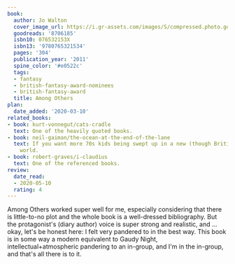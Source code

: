 ```yaml
---
book:
  author: Jo Walton
  cover_image_url: https://i.gr-assets.com/images/S/compressed.photo.goodreads.com/books/1317792367l/8706185.jpg
  goodreads: '8706185'
  isbn10: 076532153X
  isbn13: '9780765321534'
  pages: '304'
  publication_year: '2011'
  spine_color: '#e0522c'
  tags:
  - fantasy
  - british-fantasy-award-nominees
  - british-fantasy-award
  title: Among Others
plan:
  date_added: '2020-03-10'
related_books:
- book: kurt-vonnegut/cats-cradle
  text: One of the heavily quoted books.
- book: neil-gaiman/the-ocean-at-the-end-of-the-lane
  text: If you want more 70s kids being swept up in a new (though British) magical
    world.
- book: robert-graves/i-claudius
  text: One of the referenced books.
review:
  date_read:
  - 2020-05-10
  rating: 4
---
```


Among Others worked super well for me, especially considering that there is little-to-no plot and the whole book is a well-dressed bibliography. But the protagonist's (diary author) voice is super strong and realistic, and … okay, let's be honest here: I felt very pandered to in the best way. This book is in some way a modern equivalent to Gaudy Night, intellectual+atmospheric pandering to an in-group, and I'm in the in-group, and that's all there is to it.
